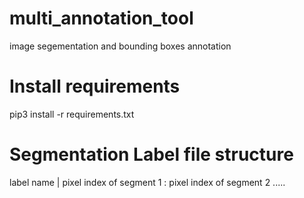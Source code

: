 # multi_annotation_tool
 image segementation and bounding boxes annotation

# Install requirements
pip3 install -r requirements.txt

# Segmentation Label file structure 

label name | pixel index of segment 1 :  pixel index of segment 2 .....

